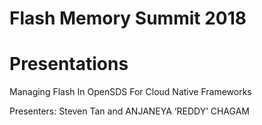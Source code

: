 # Flash Memory Summit 2018

# Presentations
Managing Flash In OpenSDS For Cloud Native Frameworks

Presenters: Steven Tan and ANJANEYA ‘REDDY’ CHAGAM
